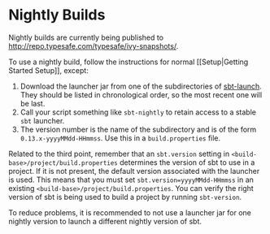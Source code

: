 [sbt-launch]: http://repo.typesafe.com/typesafe/ivy-snapshots/org.scala-sbt/sbt-launch/

# Nightly Builds

Nightly builds are currently being published to <http://repo.typesafe.com/typesafe/ivy-snapshots/>.

To use a nightly build, follow the instructions for normal [[Setup|Getting Started Setup]], except:

1. Download the launcher jar from one of the subdirectories of [sbt-launch].  They should be listed in chronological order, so the most recent one will be last.
2. Call your script something like `sbt-nightly` to retain access to a stable `sbt` launcher.
3. The version number is the name of the subdirectory and is of the form `0.13.x-yyyyMMdd-HHmmss`.  Use this in a `build.properties` file.

Related to the third point, remember that an `sbt.version` setting in `<build-base>/project/build.properties` determines the version of sbt to use in a project.  If it is not present, the default version associated with the launcher is used.  This means that you must set `sbt.version=yyyyMMdd-HHmmss` in an existing `<build-base>/project/build.properties`.  You can verify the right version of sbt is being used to build a project by running `sbt-version`.

To reduce problems, it is recommended to not use a launcher jar for one nightly version to launch a different nightly version of sbt.
